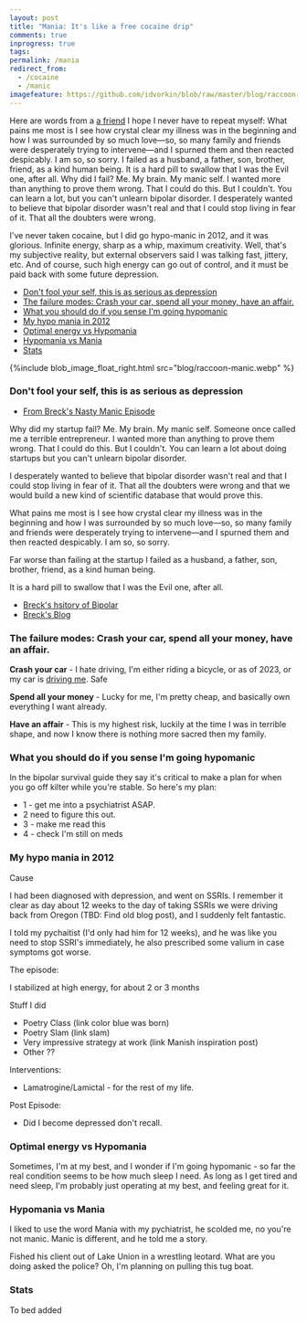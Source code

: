 ```yaml
---
layout: post
title: "Mania: It's like a free cocaine drip"
comments: true
inprogress: true
tags:
permalink: /mania
redirect_from:
  - /cocaine
  - /manic
imagefeature: https://github.com/idvorkin/blob/raw/master/blog/raccoon-manic.webp
---
```


Here are words from a [a friend](https://breckyunits.com/a-manic-startup.html) I hope I never have to repeat myself: What pains me most is I see how crystal clear my illness was in the beginning and how I was surrounded by so much love—so, so many family and friends were desperately trying to intervene—and I spurned them and then reacted despicably. I am so, so sorry. I failed as a husband, a father, son, brother, friend, as a kind human being. It is a hard pill to swallow that I was the Evil one, after all. Why did I fail? Me. My brain. My manic self. I wanted more than anything to prove them wrong. That I could do this. But I couldn't. You can learn a lot, but you can't unlearn bipolar disorder. I desperately wanted to believe that bipolar disorder wasn't real and that I could stop living in fear of it. That all the doubters were wrong.

I've never taken cocaine, but I did go hypo-manic in 2012, and it was glorious. Infinite energy, sharp as a whip, maximum creativity. Well, that's my subjective reality, but external observers said I was talking fast, jittery, etc. And of course, such high energy can go out of control, and it must be paid back with some future depression.

<!-- prettier-ignore-start -->
<!-- vim-markdown-toc GFM -->

- [Don't fool your self, this is as serious as depression](#dont-fool-your-self-this-is-as-serious-as-depression)
- [The failure modes: Crash your car, spend all your money, have an affair.](#the-failure-modes-crash-your-car-spend-all-your-money-have-an-affair)
- [What you should do if you sense I'm going hypomanic](#what-you-should-do-if-you-sense-im-going-hypomanic)
- [My hypo mania in 2012](#my-hypo-mania-in-2012)
- [Optimal energy vs Hypomania](#optimal-energy-vs-hypomania)
- [Hypomania vs Mania](#hypomania-vs-mania)
- [Stats](#stats)

<!-- vim-markdown-toc -->
<!-- prettier-ignore-end -->

{%include blob_image_float_right.html src="blog/raccoon-manic.webp" %}

### Don't fool your self, this is as serious as depression

- [From Breck's Nasty Manic Episode](https://breckyunits.com/a-manic-startup.html)

Why did my startup fail? Me. My brain. My manic self. Someone once called me a terrible entrepreneur. I wanted more than anything to prove them wrong. That I could do this. But I couldn't. You can learn a lot about doing startups but you can't unlearn bipolar disorder.

I desperately wanted to believe that bipolar disorder wasn't real and that I could stop living in fear of it. That all the doubters were wrong and that we would build a new kind of scientific database that would prove this.

What pains me most is I see how crystal clear my illness was in the beginning and how I was surrounded by so much love—so, so many family and friends were desperately trying to intervene—and I spurned them and then reacted despicably. I am so, so sorry.

Far worse than failing at the startup I failed as a husband, a father, son, brother, friend, as a kind human being.

It is a hard pill to swallow that I was the Evil one, after all.

- [Breck's hsitory of Bipolar](https://breckyunits.com/bipolarDisorder.html)
- [Breck's Blog](https://breckyunits.com/bipolar.html)

### The failure modes: Crash your car, spend all your money, have an affair.

**Crash your car** - I hate driving, I'm either riding a bicycle, or as of 2023, or my car is [driving me](/tesla). Safe

**Spend all your money** - Lucky for me, I'm pretty cheap, and basically own everything I want already.

**Have an affair** - This is my highest risk, luckily at the time I was in terrible shape, and now I know there is nothing more sacred then my family.

### What you should do if you sense I'm going hypomanic

In the bipolar survival guide they say it's critical to make a plan for when you go off kilter while you're stable. So here's my plan:

- 1 - get me into a psychiatrist ASAP.
- 2 need to figure this out.
- 3 - make me read this
- 4 - check I'm still on meds

### My hypo mania in 2012

Cause

I had been diagnosed with depression, and went on SSRIs. I remember it clear as day about 12 weeks to the day of taking SSRIs we were driving back from Oregon (TBD: Find old blog post), and I suddenly felt fantastic.

I told my pychaitist (I'd only had him for 12 weeks), and he was like you need to stop SSRI's immediately, he also prescribed some valium in case symptoms got worse.

The episode:

I stabilized at high energy, for about 2 or 3 months

Stuff I did

- Poetry Class (link color blue was born)
- Poetry Slam (link slam)
- Very impressive strategy at work (link Manish inspiration post)
- Other ??

Interventions:

- Lamatrogine/Lamictal - for the rest of my life.

Post Episode:

- Did I become depressed don't recall.

### Optimal energy vs Hypomania

Sometimes, I'm at my best, and I wonder if I'm going hypomanic - so far the real condition seems to be how much sleep I need. As long as I get tired and need sleep, I'm probably just operating at my best, and feeling great for it.

### Hypomania vs Mania

I liked to use the word Mania with my pychiatrist, he scolded me, no you're not manic. Manic is different, and he told me a story.

Fished his client out of Lake Union in a wrestling leotard. What are you doing asked the police? Oh, I'm planning on pulling this tug boat.

### Stats

To bed added
